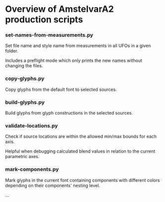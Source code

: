 Overview of AmstelvarA2 production scripts
==========================================


### set-names-from-measurements.py

Set file name and style name from measurements in all UFOs in a given folder.

Includes a preflight mode which only prints the new names without changing the files.

### copy-glyphs.py

Copy glyphs from the default font to selected sources.

### build-glyphs.py

Build glyphs from glyph constructions in the selected sources.

### validate-locations.py

Check if source locations are within the allowed min/max bounds for each axis.

Helpful when debugging calculated blend values in relation to the current parametric axes.

### mark-components.py

Mark glyphs in the current font containing components with different colors depending on their components' nesting level.


...